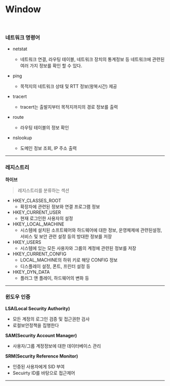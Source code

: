 # Window

<br>

### 네트워크 명령어

* netstat
  * 네트워크 연결, 라우팅 테이블, 네트워크 장치의 통계정보 등 네트워크에 관련된 여러 가지 정보를 확인 할 수 있다.
* ping
  * 목적지의 네트워크 상태 및 RTT 정보(왕복시간) 제공

* tracert
  * tracert는 출발지부터 목적지까지의 경로 정보를 출력
* route
  * 라우팅 테이블의 정보 확인
* nslookup
  * 도메인 정보 조회, IP 주소 출력



---

### 레지스트리

**하이브**

> 레지스트리를 분류하는 섹션

* HKEY_CLASSES_ROOT
  * 확장자에 관련된 정보와 연결 프로그램 정보
* HKEY_CURRENT_USER
  * 현재 로그인한 사용자의 설정
* HKEY_LOCAL_MACHINE
  * 시스템에 설치된 소프트웨어와 하드웨어에 대한 정보, 운영체제에 관련된설정, 서비스 및 보안 관련 설정 등의 방대한 정보를 저장
* HKEY_USERS
  * 시스템에 있는 모든 사용자와 그룹의 계정에 관련된 정보를 저장
* HKEY_CURRENT_CONFIG
  * LOCAL_MACHINE의 하위 키로 해당 CONFIG 정보
  * 디스플레이 설정, 폰트, 프린터 설정 등
* HKEY_DYN_DATA
  * 플러그 앤 플레이, 하드웨어의 변화 등

---

### 윈도우 인증

**LSA(Local Security Authority)**

* 모든 계정의 로그인 검증 및 접근권한 검사
* 로컬보안정책을 집행한다

**SAM(Security Account Manager)**

* 사용자/그룹 계정정보에 대한 데이터베이스 관리

**SRM(Security Reference Monitor)**

* 인증된 사용자에게 SID 부여
* Secuirty ID를 바탕으로 접근제어

---

